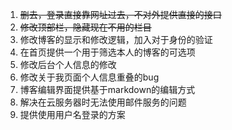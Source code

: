 1. ~~删去，登录直接靠网址过去，不对外提供直接的接口~~
2. ~~修改顶部栏，隐藏现在不用的栏目~~
3. 修改博客的显示和修改逻辑，加入对于身份的验证
4. 在首页提供一个用于筛选本人的博客的可选项
5. 修改后台个人信息的修改
6. 修改关于我页面个人信息重叠的bug
7. 博客编辑界面提供基于markdown的编辑方式
8. 解决在云服务器时无法使用邮件服务的问题
9. 提供使用用户名登录的方案
